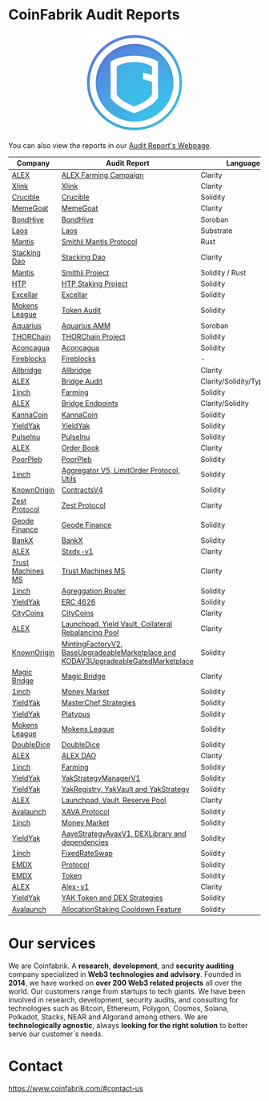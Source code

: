 # CoinFabrik Audit Reports

<div align="center">
  <img height="200" src="https://github.com/CoinFabrik/Audits/blob/main/coinfabrik-logo.png"  />
</div>

You can also view the reports in our [Audit Report's Webpage](https://www.coinfabrik.com/smart-contract-audit-reports/).

| Company | Audit Report    | Language | Date      |
| --------------------------------------------------------------------- | --------------- | -------- | --------- |
| [ALEX](https://github.com/CoinFabrik/Audits/tree/main/Alex)   | [ALEX Farming Campaign](https://github.com/CoinFabrik/coinfabrik-audit-reports/blob/main/ALEX/CoinFabirk-Alex-Farming-Campaign-Audit-01-2025.pdf) | Clarity | 01/2025 |
| [Xlink](https://github.com/CoinFabrik/Audits/tree/main/Xlink)   | [Xlink](https://github.com/CoinFabrik/coinfabrik-audit-reports/blob/main/Xlink/CoinFabrik-Xlink_Audit-2024-11.pdf) | Clarity | 11/2024 |
| [Crucible](https://github.com/CoinFabrik/Audits/tree/main/Crucible)   | [Crucible](https://github.com/CoinFabrik/coinfabrik-audit-reports/blob/main/Crucible/CoinFabrik-Crucible_Audit-2024-09.pdf) | Solidity | 10/2024 |
| [MemeGoat](https://github.com/CoinFabrik/Audits/tree/main/MemeGoat)   | [MemeGoat](https://github.com/CoinFabrik/coinfabrik-audit-reports/blob/main/MemeGoat/CoinFabrik-MemeGoat_Audit-2024-09.pdf) | Clarity | 09/2024 |
| [BondHive](https://github.com/CoinFabrik/Audits/tree/main/BondHive)   | [BondHive](https://github.com/CoinFabrik/coinfabrik-audit-reports/blob/main/BondHive/CoinFabrik-BondHive_Audit-2024-09.pdf) | Soroban | 09/2024 |
| [Laos](https://github.com/CoinFabrik/Audits/tree/main/Laos)   | [Laos](https://github.com/CoinFabrik/coinfabrik-audit-reports/blob/main/Laos/CoinFabrik-LAOS_Audit-2024-08.pdf) | Substrate | 08/2024 |
| [Mantis](https://github.com/CoinFabrik/Audits/tree/main/Smithii)   | [Smithii Mantis Protocol](https://github.com/CoinFabrik/coinfabrik-audit-reports/blob/main/Mantis/06-2024-coinfabrik-smithii_mantis_protocol_audit.pdf) | Rust | 06/2024 |
| [Stacking Dao](https://github.com/CoinFabrik/Audits/tree/main/StackingDao)   | [Stacking Dao](https://github.com/CoinFabrik/Audits/blob/main/StackingDao/StakingDao-Strategy-v3-Audit-v2.pdf) | Clarity | 05/2024 |
| [Mantis](https://github.com/CoinFabrik/Audits/tree/main/Smithii)   | [Smithii Project](https://github.com/CoinFabrik/coinfabrik-audit-reports/blob/main/Mantis/05-2024-coinfabrik-smithii_project_audit.pdf) | Solidity / Rust | 05/2024 |
| [HTP](https://github.com/CoinFabrik/Audits/tree/main/HTP)   | [HTP Staking Project](https://github.com/CoinFabrik/Audits/blob/main/HTP/04-2024-Coinfabrik-Htp-Stacking-Protocol-Audit.pdf) | Solidity | 04/2024 |
| [Excellar](https://github.com/CoinFabrik/Audits/tree/main/Excellar)   | [Excellar](https://github.com/CoinFabrik/Audits/blob/main/Excellar/04-2024-CoinFabrik-Excellar-Audit-Report.pdf) | Solidity | 04/2024 |
| [Mokens League](https://github.com/CoinFabrik/Audits/tree/main/Mokens%League)   | [Token Audit](https://github.com/CoinFabrik/Audits/blob/main/Mokens%20League/04-16-2024-CoinFabrik-Mokens-League-Token-Audit.pdf) | Solidity | 04/2024 |
| [Aquarius](https://github.com/CoinFabrik/Audits/tree/main/Aquarius)   | [Aquarius AMM](https://github.com/CoinFabrik/coinfabrik-audit-reports/blob/main/Aquarius/CoinFabrik-Aquarius_AMM_Audit-March_2024.pdf) | Soroban | 03/2024 |
| [THORChain](https://github.com/CoinFabrik/Audits/tree/main/THORChain)   | [THORChain Project](https://github.com/CoinFabrik/Audits/blob/main/THORChain/CoinFabrik-THORChain_Audit-2024-01.pdf) | Solidity | 01/2024 |
| [Aconcagua](https://github.com/CoinFabrik/Audits/tree/main/Aconcagua)   | [Aconcagua](https://github.com/CoinFabrik/Audits/blob/main/Aconcagua/CoinFabrik-Aconcagua_Audit-2024-01.pdf) | Solidity | 01/2024 |
| [Fireblocks](https://github.com/CoinFabrik/Audits/tree/main/Fireblocks)   | [Fireblocks](https://github.com/CoinFabrik/Audits/blob/main/Fireblocks/CoinFabrik-Fireblocks_API_Black_Box_Review-12-2023.pdf) | - | 12/2023 |
| [Allbridge](https://github.com/CoinFabrik/Audits/tree/main/Allbridge)   | [Allbridge](https://github.com/CoinFabrik/Audits/blob/main/Allbridge/AllBridge%20Audit%202023-06.pdf) | Clarity | 06/2023 |
| [ALEX](https://github.com/CoinFabrik/Audits/tree/main/ALEX)   | [Bridge Audit](https://github.com/CoinFabrik/Audits/blob/main/ALEX/2023-04%20Bridge.pdf) | Clarity/Solidity/Typescript | 04/2023 |
| [1inch](https://github.com/CoinFabrik/Audits/tree/main/1inch)   | [Farming](https://github.com/CoinFabrik/Audits/blob/main/1inch/2022-12%20Farming.pdf) | Solidity | 12/2022 |
| [ALEX](https://github.com/CoinFabrik/Audits/tree/main/ALEX)   | [Bridge Endpoints](https://github.com/CoinFabrik/Audits/blob/main/ALEX/2022-12%20Bridge%20Endpoints.pdf) | Clarity/Solidity | 12/2022 |
| [KannaCoin](https://github.com/CoinFabrik/Audits/blob/main/KannaCoin) | [KannaCoin](https://github.com/CoinFabrik/Audits/blob/main/KannaCoin/2022-11%20KannaCoin.pdf)               | Solidity | 11/2022 |
| [YieldYak](https://github.com/CoinFabrik/Audits/tree/main/YieldYak)   | [YieldYak](https://github.com/CoinFabrik/Audits/blob/main/YieldYak/2022-11%20YieldYak.pdf) | Solidity | 11/2022 |
| [PulseInu](https://github.com/CoinFabrik/Audits/blob/main/PulseInu) | [PulseInu](https://github.com/CoinFabrik/Audits/blob/main/2022-11%20PulseInu.pdf) | Solidity | 11/2022 |
| [ALEX](https://github.com/CoinFabrik/Audits/tree/main/ALEX)   | [Order Book](https://github.com/CoinFabrik/Audits/blob/main/ALEX/2022-10%20Order%20Book.pdf) | Clarity | 10/2022 |
| [PoorPleb](https://github.com/CoinFabrik/Audits/blob/main/PoorPleb) | [PoorPleb](https://github.com/CoinFabrik/Audits/blob/main/PoorPleb/2022-10%20PoorPleb.pdf) | Solidity | 10/2022 |
| [1inch](https://github.com/CoinFabrik/Audits/tree/main/1inch)   | [Aggregator V5, LimitOrder Protocol, Utils](https://github.com/CoinFabrik/Audits/blob/main/1inch/2022-09%20Aggregator%20V5%2C%20LimitOrder%20Protocol%2C%20Utils.pdf) | Solidity | 09/2022 |
| [KnownOrigin](https://github.com/CoinFabrik/Audits/tree/main/KnownOrigin)   | [ContractsV4](https://github.com/CoinFabrik/Audits/blob/main/KnownOrigin/2022-09%20ContractsV4.pdf) | Solidity | 09/2022 |
| [Zest Protocol](https://github.com/CoinFabrik/Audits/blob/main/Zest%20Protocol) | [Zest Protocol](https://github.com/CoinFabrik/Audits/blob/main/Zest%20Protocol/2022-08%20Zest%20Protocol.pdf) | Clarity | 08/2022 |
| [Geode Finance](https://github.com/CoinFabrik/Audits/blob/main/Geode%20Finance) | [Geode Finance](https://github.com/CoinFabrik/Audits/blob/main/Geode%20Finance/2022-08%20Geode%20Finance.pdf) | Solidity | 08/2022 |
| [BankX](https://github.com/CoinFabrik/Audits/blob/main/BankX) | [BankX](https://github.com/CoinFabrik/Audits/blob/main/BankX/2022-08%20BankX.pdf) | Solidity | 08/2022 |
| [ALEX](https://github.com/CoinFabrik/Audits/tree/main/ALEX)   | [Stxdx-v1](https://github.com/CoinFabrik/Audits/blob/main/ALEX/2022-07%20Stxdx-v1.pdf) | Clarity | 07/2022 |
| [Trust Machines MS](https://github.com/CoinFabrik/Audits/blob/main/Trust%20Machines%20MS) | [Trust Machines MS](https://github.com/CoinFabrik/Audits/blob/main/Trust%20Machines%20MS/2022-07%20Trust%20Machines%20MS.pdf) | Clarity | 07/2022 |
| [1inch](https://github.com/CoinFabrik/Audits/tree/main/1inch)   | [Agreggation Router](https://github.com/CoinFabrik/Audits/blob/main/1inch/2022-06%20Agreggation%20Router%20V5.pdf) | Solidity | 06/2022 |
| [YieldYak](https://github.com/CoinFabrik/Audits/tree/main/YieldYak)   | [ERC 4626](https://github.com/CoinFabrik/Audits/blob/main/YieldYak/2022-06%20ERC%204626.pdf) | Solidity | 06/2022 |
| [CityCoins](https://github.com/CoinFabrik/Audits/blob/main/CityCoins) | [CityCoins](https://github.com/CoinFabrik/Audits/blob/main/CityCoins/2022-05%20CityCoins.pdf) | Clarity | 05/2022 |
| [ALEX](https://github.com/CoinFabrik/Audits/tree/main/ALEX)   | [Launchpad, Yield Vault, Collateral Rebalancing Pool](https://github.com/CoinFabrik/Audits/blob/main/ALEX/2022-04%20Launchpad%2C%20Yield%20Vault%2C%20Collateral%20Rebalancing%20Pool.pdf) | Clarity | 04/2022 |
| [KnownOrigin](https://github.com/CoinFabrik/Audits/tree/main/KnownOrigin)   | [MintingFactoryV2, BaseUpgradeableMarketplace and KODAV3UpgradeableGatedMarketplace](https://github.com/CoinFabrik/Audits/blob/main/KnownOrigin/2022-04%20MintingFactoryV2%2C%20BaseUpgradeableMarketplace%20and%20KODAV3UpgradeableGatedMarketplace.pdf) | Solidity | 04/2022 |
| [Magic Bridge](https://github.com/CoinFabrik/Audits/blob/main/Magic%20Bridge) | [Magic Bridge](https://github.com/CoinFabrik/Audits/blob/main/Magic%20Bridge/2022-04%20Magic%20Bridge.pdf) | Clarity | 04/2022 |
| [1inch](https://github.com/CoinFabrik/Audits/tree/main/1inch)   | [Money Market](https://github.com/CoinFabrik/Audits/blob/main/1inch/2022-03%20Money%20Market.pdf) | Solidity | 03/2022 |
| [YieldYak](https://github.com/CoinFabrik/Audits/tree/main/YieldYak)   | [MasterChef Strategies](https://github.com/CoinFabrik/Audits/blob/main/YieldYak/2022-03%20MasterChef%20Strategies.pdf) | Solidity | 03/2022 |
| [YieldYak](https://github.com/CoinFabrik/Audits/tree/main/YieldYak)   | [Platypus](https://github.com/CoinFabrik/Audits/blob/main/YieldYak/2022-02%20Platypus.pdf) | Solidity | 03/2022 |
| [Mokens League](https://github.com/CoinFabrik/Audits/blob/main/Mokens%20League) | [Mokens League](https://github.com/CoinFabrik/Audits/blob/main/Mokens%20League/2022-03%20Mokens%20League.pdf) | Solidity | 03/2022 |
| [DoubleDice](https://github.com/CoinFabrik/Audits/blob/main/DoubleDice) | [DoubleDice](https://github.com/CoinFabrik/Audits/blob/main/DoubleDice/2022-03%20DoubleDice.pdf) | Solidity | 03/2022 |
| [ALEX](https://github.com/CoinFabrik/Audits/tree/main/ALEX)   | [ALEX DAO](https://github.com/CoinFabrik/Audits/blob/main/ALEX/2022-02%20ALEX%20DAO.pdf) | Clarity | 02/2022 |
| [1inch](https://github.com/CoinFabrik/Audits/tree/main/1inch)   | [Farming](https://github.com/CoinFabrik/Audits/blob/main/1inch/2022-01%20Farming.pdf) | Solidity | 01/2022 |
| [YieldYak](https://github.com/CoinFabrik/Audits/tree/main/YieldYak)   | [YakStrategyManagerV1](https://github.com/CoinFabrik/Audits/blob/main/YieldYak/2022-01%20YakStrategyManagerV1.pdf) | Solidity | 01/2022 |
| [YieldYak](https://github.com/CoinFabrik/Audits/tree/main/YieldYak)   | [YakRegistry, YakVault and YakStrategy](https://github.com/CoinFabrik/Audits/blob/main/YieldYak/2022-01%20YakRegistry%2C%20YakVault%20and%20YakStrategy.pdf) | Solidity | 01/2022 |
| [ALEX](https://github.com/CoinFabrik/Audits/tree/main/ALEX)   | [Launchpad, Vault, Reserve Pool](https://github.com/CoinFabrik/Audits/blob/main/ALEX/2022-01%20Launchpad%2C%20Vault%2C%20Reserve%20Pool.pdf) | Clarity | 01/2022 |
| [Avalaunch](https://github.com/CoinFabrik/Audits/tree/main/Avalaunch)   | [XAVA Protocol](https://github.com/CoinFabrik/Audits/blob/main/Avalaunch/2022-01%20XAVA%20Protocol.pdf) | Solidity | 01/2022 |
| [1inch](https://github.com/CoinFabrik/Audits/tree/main/1inch)   | [Money Market](https://github.com/CoinFabrik/Audits/blob/main/1inch/2021-12%20Money%20Market.pdf) | Solidity | 12/2021 |
| [YieldYak](https://github.com/CoinFabrik/Audits/tree/main/YieldYak)   | [AaveStrategyAvaxV1, DEXLibrary and dependencies](https://github.com/CoinFabrik/Audits/blob/main/YieldYak/2021-12%20AaveStrategyAvaxV1%2C%20DEXLibrary%20and%20dependencies.pdf) | Solidity | 12/2021 |
| [1inch](https://github.com/CoinFabrik/Audits/tree/main/1inch)   | [FixedRateSwap](https://github.com/CoinFabrik/Audits/blob/main/1inch/2021-11%20FixedRateSwap.pdf) | Solidity | 11/2021 |
| [EMDX](https://github.com/CoinFabrik/Audits/tree/main/EMDX)   | [Protocol](https://github.com/CoinFabrik/Audits/blob/main/EMDX/2021-11%20Protocol.pdf) | Solidity | 11/2021 |
| [EMDX](https://github.com/CoinFabrik/Audits/tree/main/EMDX)   | [Token](https://github.com/CoinFabrik/Audits/blob/main/EMDX/2021-11%20Token.pdf) | Solidity | 11/2021 |
| [ALEX](https://github.com/CoinFabrik/Audits/tree/main/ALEX)   | [Alex-v1](https://github.com/CoinFabrik/Audits/blob/main/ALEX/2021-11%20Alex-v1.pdf) | Clarity | 11/2021 |
| [YieldYak](https://github.com/CoinFabrik/Audits/tree/main/YieldYak)   | [YAK Token and DEX Strategies](https://github.com/CoinFabrik/Audits/blob/main/YieldYak/2021-11%20YAK%20Token%20and%20DEX%20Strategies.pdf) | Solidity | 11/2021 |
| [Avalaunch](https://github.com/CoinFabrik/Audits/tree/main/Avalaunch)   | [AllocationStaking Cooldown Feature](https://github.com/CoinFabrik/Audits/blob/main/Avalaunch/2021-11%20AllocationStaking%20Cooldown%20Feature.pdf) | Solidity | 11/2021 |

# Our services
We are Coinfabrik. A **research**, **development**, and **security auditing** company specialized in **Web3 technologies and advisory**.
Founded in **2014**, we have worked on **over 200 Web3 related projects** all over the world. Our customers range from startups to tech giants. We have been involved in research, development, security audits, and consulting for technologies such as Bitcoin, Ethereum, Polygon, Cosmos, Solana, Polkadot, Stacks, NEAR and Algorand among others.
We are **technologically agnostic**, always **looking for the right solution** to better serve our customer`s needs.

# Contact
https://www.coinfabrik.com/#contact-us
